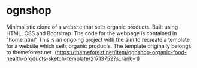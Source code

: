 # ognshop
Minimalistic clone of a website that sells organic products. Built using HTML, CSS and Bootstrap.
The code for the webpage is contained in "home.html"
This is an ongoing project with the aim to recreate a template for a website which sells organic products.
The template originally belongs to themeforest.net.
(https://themeforest.net/item/ognshop-organic-food-health-products-sketch-template/21713752?s_rank=1)
